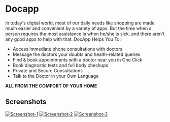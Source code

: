 # Docapp
In today's digital world, most of our daily needs like shopping are made much easier and convenient by a variety of apps. But the time when a person requires the most assistance is when he/she is sick, and there aren't any good apps to help with that.
DocApp Helps You To:
- Access immediate phone consultations with doctors
- Message the doctors your doubts and health-related queries
- Find & book appointments with a doctor near you in One Click
- Book diagnostic tests and full body checkups
- Private and Secure Consultations
- Talk to the Doctor in your Own Language


**ALL FROM THE COMFORT OF YOUR HOME**

## Screenshots
[![Screenshot-1](https://i.postimg.cc/rmffGNbM/Screenshot-2021-12-10-20-51-12-11-41fd28fb1d7bee5ca0beecb423117858-1.jpg)](https://postimg.cc/MMj0qVqF)
[![Screenshot-2](https://i.postimg.cc/x1SF2RwT/Screenshot-2021-12-10-20-51-23-93-41fd28fb1d7bee5ca0beecb423117858-1.jpg)](https://postimg.cc/RNXT1cCj)
[![Screenshot-3](https://i.postimg.cc/dQpGdf14/Screenshot-2021-12-10-20-52-19-04-41fd28fb1d7bee5ca0beecb423117858-1.jpg)](https://postimg.cc/YjN4BbQW)
